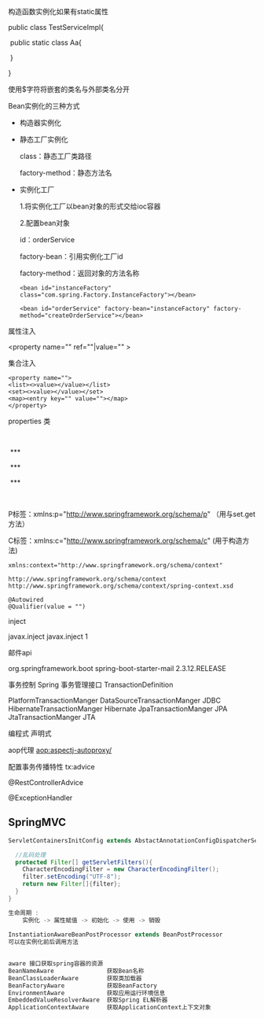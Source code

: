 构造函数实例化如果有static属性

public class TestServiceImpl{

​	public static class Aa{

​	}

}

<bean id=" " class="com.java,service,TestServiceImpl$Aa"> </bean>

使用$字符将嵌套的类名与外部类名分开



Bean实例化的三种方式

- 构造器实例化

<bean id = "goodsService" class="">

- 静态工厂实例化

  class：静态工厂类路径

  factory-method：静态方法名

- 实例化工厂

  1.将实例化工厂以bean对象的形式交给ioc容器

  2.配置bean对象

  id：orderService

  factory-bean：引用实例化工厂id

  factory-method：返回对象的方法名称

  ```
  <bean id="instanceFactory" class="com.spring.Factory.InstanceFactory"></bean>
  
  <bean id="orderService" factory-bean="instanceFactory" factory-method="createOrderService"></bean>
  ```
  
  

属性注入

<property name="" ref=""|value="" ></property>

集合注入

```
<property name="">
<list><>value></value></list>
<set><>value></value></set>
<map><entry key="" value=""></map>
</property>
```

properties 类

<property name= "propertoes">

​	<props>

​		<prop key="">\*\*\*</prop>

​		<prop key="">\*\*\*</prop>

​		<prop key="">\*\*\*</prop>

​	</props>

<property>

P标签：xmlns:p="http://www.springframework.org/schema/p" （用与set.get方法）

C标签：xmlns:c="http://www.springframework.org/schema/c" (用于构造方法) 





```
xmlns:context="http://www.springframework.org/schema/context"

http://www.springframework.org/schema/context
http://www.springframework.org/schema/context/spring-context.xsd
```



```
@Autowired
@Qualifier(value = "")
```



inject

<!-- https://mvnrepository.com/artifact/javax.inject/javax.inject -->
<dependency>
    <groupId>javax.inject</groupId>
    <artifactId>javax.inject</artifactId>
    <version>1</version>
</dependency>



邮件api

<!-- https://mvnrepository.com/artifact/org.springframework.boot/spring-boot-starter-mail -->
<dependency>
    <groupId>org.springframework.boot</groupId>
    <artifactId>spring-boot-starter-mail</artifactId>
    <version>2.3.12.RELEASE</version>
</dependency>


事务控制
Spring 事务管理接口
TransactionDefinition

PlatformTransactionManger   DataSourceTransactionManger   JDBC
                            HibernateTransactionManger    Hibernate
                            JpaTransactionManger          JPA
                            JtaTransactionManger          JTA


编程式
声明式

aop代理
<aop:aspectj-autoproxy/>

配置事务传播特性
tx:advice





@RestControllerAdvice



@ExceptionHandler

## SpringMVC 

```java
ServletContainersInitConfig extends AbstactAnnotationConfigDispatcherServletInitializer{

  //乱码处理
  protected Filter[] getServletFilters(){
    CharacterEncodingFilter = new CharacterEncodingFilter();
    filter.setEncoding("UTF-8");
    return new Filter[]{filter};
  }
}
```



```java
生命周期 :
	实例化 -> 属性赋值 -> 初始化 -> 使用 -> 销毁
        
InstantiationAwareBeanPostProcessor extends BeanPostProcessor
可以在实例化前后调用方法

        
aware 接口获取spring容器的资源
BeanNameAware				获取Bean名称
BeanClassLoaderAware		获取类加载器
BeanFactoryAware			获取BeanFactory	
EnvironmentAware			获取应用运行环境信息
EmbeddedValueResolverAware	获取Spring EL解析器	
ApplicationContextAware		获取ApplicationContext上下文对象
        
```

